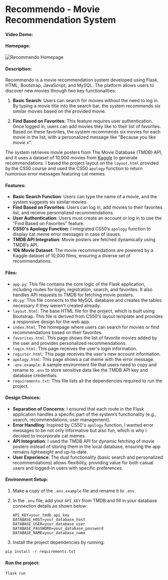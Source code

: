 # Recommendo - Movie Recommendation System
#### Video Demo:  <URL HERE>

#### Homepage:
![Recommendo Homepage](https://i.imgur.com/jxvF8V6.png)

#### Description:
Recommendo is a movie recommendation system developed using Flask, HTML, Bootstrap, JavaScript, and MySQL. The platform allows users to discover new movies through two key functionalities:

1. **Basic Search**: Users can search for movies without the need to log in. By typing a movie title into the search bar, the system recommends six similar movies based on the provided movie.

2. **Find Based on Favorites**: This feature requires user authentication. Once logged in, users can add movies they like to their list of favorites. Based on these favorites, the system recommends six movies for each movie in the list, with a personalized message like "Because you like *movie x*". 

The system retrieves movie posters from The Movie Database (TMDB) API, and it uses a dataset of 10,000 movies from [Kaggle](https://www.kaggle.com/datasets/moazeldsokyx/imdb-top-10000-movies-dataset) to generate recommendations. I based the project layout on the `layout.html` provided by the CS50 course and used the CS50 `apology` function to return humorous error messages featuring cat memes.

#### Features:
- **Basic Search Function**: Users can type the name of a movie, and the system suggests six similar movies.
- **Find Based on Favorites**: Users can log in, add movies to their favorites list, and receive personalized recommendations.
- **User Authentication**: Users must create an account or log in to use the "Find Based on Favorites" feature.
- **CS50's Apology Function**: I integrated CS50’s `apology` function to display cat meme error messages in case of issues.
- **TMDB API Integration**: Movie posters are fetched dynamically using TMDB’s API.
- **10k Movie Dataset**: The movie recommendations are powered by a Kaggle dataset of 10,000 films, ensuring a diverse set of recommendations.

#### Files:
- `app.py`: This file contains the core logic of the Flask application, including routes for login, registration, 
search, and favorites. It also handles API requests to TMDB for fetching movie posters.
- `db.py`: This file connects to the MySQL database and creates the tables necessary if they weren't created already.
- `layout.html`: The base HTML file for the project, which is built using Bootstrap. This file is derived from CS50's layout template and provides a responsive design for the web app.
- `index.html`: The homepage where users can search for movies or find recommendations based on their favorites.
- `favorites.html`: This page shows the list of favorite movies added by the user and provides personalized recommendations.
- `login.html`: This page receives the user's login information.
- `register.html`: This page receives the user's new account information.
- `apology.html`: This page shows a cat meme with the error message.
- `.env.example`: A sample environment file that users need to copy and rename to `.env` to store sensitive data like the TMDB API key and database credentials.
- `requirements.txt`: This file lists all the dependencies required to run the project.


#### Design Choices:
- **Separation of Concerns**: I ensured that each route in the Flask application handles a specific part of the system’s functionality (e.g., search, recommendations, user management).
- **Error Handling**: Inspired by CS50's `apology` function, I wanted error messages to be not only informative but also fun, which is why I decided to incorporate cat memes.
- **API Integration**: I used the TMDB API for dynamic fetching of movie posters instead of storing them in the local database, ensuring the app remains lightweight and up-to-date.
- **User Experience**: The dual functionality (basic search and personalized recommendations) allows flexibility, providing value for both casual users and logged-in users with specific preferences.

#### Environment Setup:
1. Make a copy of the `.env.example` file and rename it to `.env`.
2. In the `.env` file, add your `API_KEY` from TMDB and fill in your database connection details as shown below:
    ```
    API_KEY=your_tmdb_api_key
    DATABASE_HOST=your_database_host
    DATABASE_USER=your_database_user
    DATABASE_PASSWORD=your_database_password
    DATABASE_NAME=your_database_name
    ```

3. Install the project dependencies by running:
```
pip install -r requirements.txt
```

#### Run the project:
```
flask run
```
